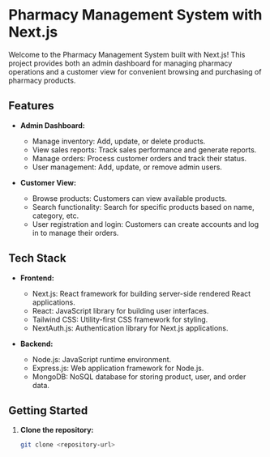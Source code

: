 # Pharmacy Management System with Next.js

Welcome to the Pharmacy Management System built with Next.js! This project provides both an admin dashboard for managing pharmacy operations and a customer view for convenient browsing and purchasing of pharmacy products.

## Features

- **Admin Dashboard:**
  - Manage inventory: Add, update, or delete products.
  - View sales reports: Track sales performance and generate reports.
  - Manage orders: Process customer orders and track their status.
  - User management: Add, update, or remove admin users.

- **Customer View:**
  - Browse products: Customers can view available products.
  - Search functionality: Search for specific products based on name, category, etc.
  - User registration and login: Customers can create accounts and log in to manage their orders.

## Tech Stack

- **Frontend:**
  - Next.js: React framework for building server-side rendered React applications.
  - React: JavaScript library for building user interfaces.
  - Tailwind CSS: Utility-first CSS framework for styling.
  - NextAuth.js: Authentication library for Next.js applications.

- **Backend:**
  - Node.js: JavaScript runtime environment.
  - Express.js: Web application framework for Node.js.
  - MongoDB: NoSQL database for storing product, user, and order data.

## Getting Started

1. **Clone the repository:**
   ```bash
   git clone <repository-url>
